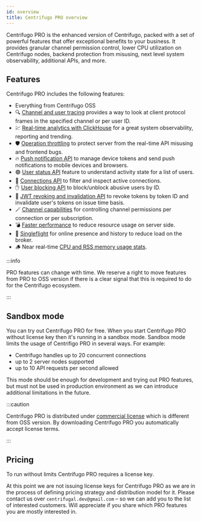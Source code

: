 ```yaml
---
id: overview
title: Centrifugo PRO overview
---
```


Centrifugo PRO is the enhanced version of Centrifugo, packed with a set of powerful features that offer exceptional benefits to your business. It provides granular channel permission control, lower CPU utilization on Centrifugo nodes, backend protection from misusing, next level system observability, additional APIs, and more.

## Features

Centrifugo PRO includes the following features:

* Everything from Centrifugo OSS
* 🔍 [Channel and user tracing](./tracing.md) provides a way to look at client protocol frames in the specified channel or per user ID.
* 💹 [Real-time analytics with ClickHouse](./analytics.md) for a great system observability, reporting and trending.
* 🛡️ [Operation throttling](./throttling.md) to protect server from the real-time API misusing and frontend bugs.
* 🔥 [Push notification API](./push_notifications.md) to manage device tokens and send push notifications to mobile devices and browsers.
* 🟢 [User status API](./user_status.md) feature to understand activity state for a list of users.
* 🔌 [Connections API](./connections.md) to filter and inspect active connections.
* ✋ [User blocking API](./user_block.md) to block/unblock abusive users by ID.
* 🛑 [JWT revoking and invalidation API](./token_revocation.md) to revoke tokens by token ID and invalidate user's tokens on issue time basis.
* 🪄 [Channel capabilities](./capabilities.md) for controlling channel permissions per connection or per subscription.
* 💣 [Faster performance](./performance.md) to reduce resource usage on server side.
* 🔮 [Singleflight](./singleflight.md) for online presence and history to reduce load on the broker.
* 🪵 Near real-time [CPU and RSS memory usage stats](./process_stats.md).

:::info

PRO features can change with time. We reserve a right to move features from PRO to OSS version if there is a clear signal that this is required to do for the Centrifugo ecosystem.

:::

## Sandbox mode

You can try out Centrifugo PRO for free. When you start Centrifugo PRO without license key then it's running in a sandbox mode. Sandbox mode limits the usage of Centrifigo PRO in several ways. For example:

* Centrifugo handles up to 20 concurrent connections
* up to 2 server nodes supported
* up to 10 API requests per second allowed

This mode should be enough for development and trying out PRO features, but must not be used in production environment as we can introduce additional limitations in the future.

:::caution

Centrifugo PRO is distributed under [commercial license](/pro_license) which is different from OSS version. By downloading Centrifugo PRO you automatically accept license terms.

:::

## Pricing

To run without limits Centrifugo PRO requires a license key.

At this point we are not issuing license keys for Centrifugo PRO as we are in the process of defining pricing strategy and distribution model for it. Please contact us over `centrifugal.dev@gmail.com` – so we can add you to the list of interested customers. Will appreciate if you share which PRO features you are mostly interested in.
